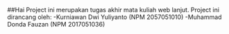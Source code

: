 ##Hai
 Project ini merupakan tugas akhir mata kuliah web lanjut. Project ini dirancang oleh:
 -Kurniawan Dwi Yuliyanto (NPM 2057051010)
 -Muhammad Donda Fauzan (NPM 2017051036)
